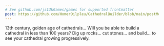 ```yaml
---
# See github.com/js13kGames/games for supported frontmatter
post: https://github.com/HomerDilpleu/CathedralBuilder/blob/main/postMortem/postMortem.md
---
```

13th century, golden age of cathedrals... 
Will you be able to build a cathedral in less than 100 years? 
Dig up rocks... cut stones... and build... to see your cathedral growing progressively.